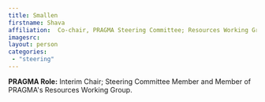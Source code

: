 ```yaml
---
title: Smallen
firstname: Shava
affiliation:  Co-chair, PRAGMA Steering Committee; Resources Working Group
imagesrc: 
layout: person
categories:
 - "steering"
---
```


**PRAGMA Role:**  Interim Chair; Steering Committee Member and Member of PRAGMA's Resources Working Group.
